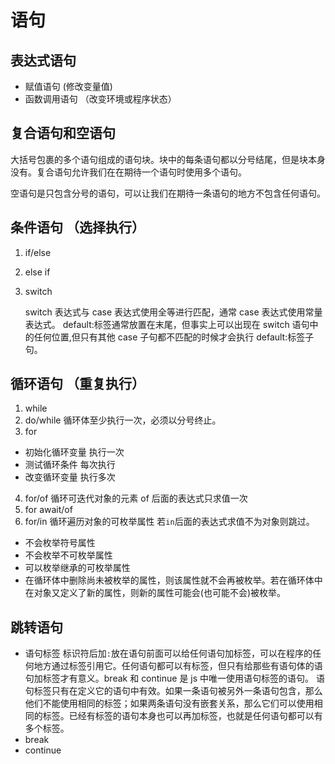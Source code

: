 # 语句

## 表达式语句

- 赋值语句 (修改变量值)
- 函数调用语句 （改变环境或程序状态）

## 复合语句和空语句

大括号包裹的多个语句组成的语句块。块中的每条语句都以分号结尾，但是块本身没有。复合语句允许我们在在期待一个语句时使用多个语句。

空语句是只包含分号的语句，可以让我们在期待一条语句的地方不包含任何语句。

## 条件语句 （选择执行）

1. if/else

2. else if

3. switch

   switch 表达式与 case 表达式使用全等进行匹配，通常 case 表达式使用常量表达式。
   default:标签通常放置在末尾，但事实上可以出现在 switch 语句中的任何位置,但只有其他 case 子句都不匹配的时候才会执行 default:标签子句。

## 循环语句 （重复执行）

1. while
2. do/while 循环体至少执行一次，必须以分号终止。
3. for

- 初始化循环变量 执行一次
- 测试循环条件 每次执行
- 改变循环变量 执行多次

4. for/of 循环可迭代对象的元素 of 后面的表达式只求值一次
5. for await/of
6. for/in 循环遍历对象的可枚举属性 若`in`后面的表达式求值不为对象则跳过。

- 不会枚举符号属性
- 不会枚举不可枚举属性
- 可以枚举继承的可枚举属性
- 在循环体中删除尚未被枚举的属性，则该属性就不会再被枚举。若在循环体中在对象又定义了新的属性，则新的属性可能会(也可能不会)被枚举。

## 跳转语句

- 语句标签
  标识符后加`:`放在语句前面可以给任何语句加标签，可以在程序的任何地方通过标签引用它。任何语句都可以有标签，但只有给那些有语句体的语句加标签才有意义。break 和 continue 是 js 中唯一使用语句标签的语句。
  语句标签只有在定义它的语句中有效。如果一条语句被另外一条语句包含，那么他们不能使用相同的标签；如果两条语句没有嵌套关系，那么它们可以使用相同的标签。已经有标签的语句本身也可以再加标签，也就是任何语句都可以有多个标签。
- break
- continue
